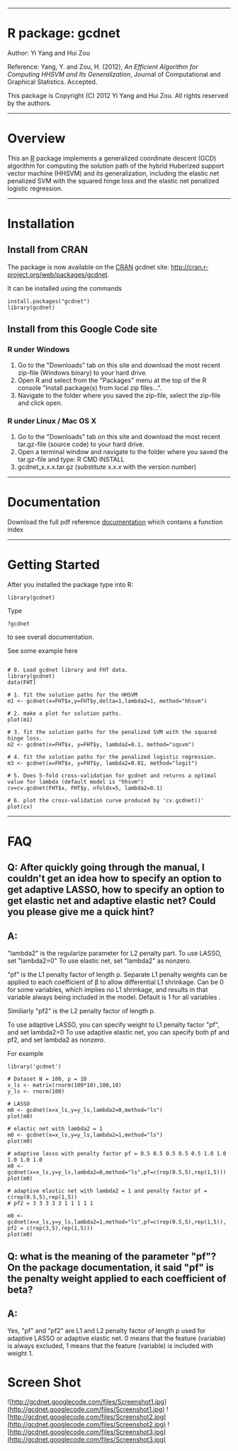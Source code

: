 


---


# R package: gcdnet #



Author: Yi Yang and Hui Zou



Reference: Yang, Y. and Zou, H. (2012), _An Efficient Algorithm for Computing HHSVM and Its Generalization_, Journal of Computational and Graphical Statistics. Accepted.



This package is Copyright (C) 2012 Yi Yang and Hui Zou.  All rights reserved by the authors.



---


# Overview #



This an [R](http://cran.r-project.org) package implements a generalized coordinate descent (GCD) algorithm for computing the solution path of the hybrid Huberized support vector machine (HHSVM) and its generalization, including the elastic net penalized SVM with the squared hinge loss and the elastic net penalized logistic regression.



---

# Installation #




## Install from CRAN ##

The package is now available on the [CRAN](http://cran.r-project.org) gcdnet site: http://cran.r-project.org/web/packages/gcdnet.

It can be installed using the commands
```
install.packages("gcdnet")
library(gcdnet)
```

## Install from this Google Code site ##

### R under Windows ###

  1. Go to the "Downloads" tab on this site and download the most recent zip-file (Windows binary) to your hard drive.
  1. Open R and select from the "Packages" menu at the top of the R console "Install package(s) from local zip files...".
  1. Navigate to the folder where you saved the zip-file, select the zip-file and click open.

### R under Linux / Mac OS X ###

  1. Go to the "Downloads" tab on this site and download the most recent tar.gz-file (source code) to your hard drive.
  1. Open a terminal window and navigate to the folder where you saved the tar.gz-file and type: R CMD INSTALL
  1. gcdnet\_x.x.x.tar.gz (substitute x.x.x with the version number)



---


# Documentation #




Download the full pdf reference [documentation](http://code.google.com/p/gcdnet/downloads/list) which contains a function index



---


# Getting Started #




After you installed the package type into R:
```
library(gcdnet)
```
Type
```
?gcdnet
```
to see overall documentation.

See some example here

```

# 0. Load gcdnet library and FHT data.
library(gcdnet)
data(FHT)

# 1. fit the solution paths for the HHSVM
m1 <- gcdnet(x=FHT$x,y=FHT$y,delta=1,lambda2=1, method="hhsvm")

# 2. make a plot for solution paths.
plot(m1)

# 3. fit the solution paths for the penalized SVM with the squared hinge loss.
m2 <- gcdnet(x=FHT$x, y=FHT$y, lambda2=0.1, method="sqsvm")

# 4. fit the solution paths for the penalized logistic regression.
m3 <- gcdnet(x=FHT$x, y=FHT$y, lambda2=0.01, method="logit")

# 5. Does 5-fold cross-validation for gcdnet and returns a optimal value for lambda (default model is "hhsvm")
cv=cv.gcdnet(FHT$x, FHT$y, nfolds=5, lambda2=0.1)

# 6. plot the cross-validation curve produced by 'cv.gcdnet()'
plot(cv)
```


---


# FAQ #

## Q: After quickly going through the manual, I couldn't get an idea how to specify an option to get adaptive LASSO, how to specify an option to get elastic net and adaptive elastic net? Could you please give me a quick hint? ##

## A: ##
"lambda2" is the regularize parameter for L2 penalty part. To use LASSO, set "lambda2=0" To use elastic net, set "lambda2" as nonzero.

"pf" is the L1 penalty factor of length p. Separate L1 penalty weights can be applied to each coefficient of β to allow differential L1 shrinkage. Can be 0 for some variables, which implies no L1 shrinkage, and results in that variable always being included in the model. Default is 1 for all variables .

Similiarly "pf2" is the L2 penalty factor of length p.

To use adaptive LASSO, you can specify weight to L1 penalty factor "pf", and set lambda2=0
To use adaptive elastic net, you can specify both pf and pf2, and set lambda2 as nonzero.

For example

```
library('gcdnet')

# Dataset N = 100, p = 10
x_ls <- matrix(rnorm(100*10),100,10)
y_ls <- rnorm(100)

# LASSO
m0 <- gcdnet(x=x_ls,y=y_ls,lambda2=0,method="ls")
plot(m0)

# elastic net with lambda2 = 1 
m0 <- gcdnet(x=x_ls,y=y_ls,lambda2=1,method="ls")
plot(m0)

# adaptive lasso with penalty factor pf = 0.5 0.5 0.5 0.5 0.5 1.0 1.0 1.0 1.0 1.0
m0 <- gcdnet(x=x_ls,y=y_ls,lambda2=0,method="ls",pf=c(rep(0.5,5),rep(1,5)))
plot(m0)

# adaptive elastic net with lambda2 = 1 and penalty factor pf = c(rep(0.5,5),rep(1,5))
# pf2 = 3 3 3 3 3 1 1 1 1 1

m0 <- gcdnet(x=x_ls,y=y_ls,lambda2=1,method="ls",pf=c(rep(0.5,5),rep(1,5)), pf2 = c(rep(3,5),rep(1,5)))
plot(m0)
```

## Q: what is the meaning of the parameter "pf"? On the package documentation, it said "pf" is the penalty weight applied to each coefficient of beta? ##

## A: ##
Yes, "pf" and "pf2" are L1 and L2 penalty factor of length p used for adaptive LASSO or adaptive elastic net. 0 means that the feature (variable) is always excluded, 1 means that the feature (variable) is included with weight 1.

# Screen Shot #

![http://gcdnet.googlecode.com/files/Screenshot1.jpg](http://gcdnet.googlecode.com/files/Screenshot1.jpg)
![http://gcdnet.googlecode.com/files/Screenshot2.jpg](http://gcdnet.googlecode.com/files/Screenshot2.jpg)
![http://gcdnet.googlecode.com/files/Screenshot3.jpg](http://gcdnet.googlecode.com/files/Screenshot3.jpg)